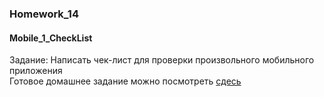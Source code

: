 ### Homework_14
#### Mobile_1_CheckList

Задание: Написать чек-лист для проверки произвольного мобильного приложения  
Готовое домашнее задание можно посмотреть [сдесь](https://docs.google.com/spreadsheets/d/1FLzoI6fekI3-jm4C0Zuo75j71e0cYXSdhqcOmSdg5u0/edit?usp=sharing)